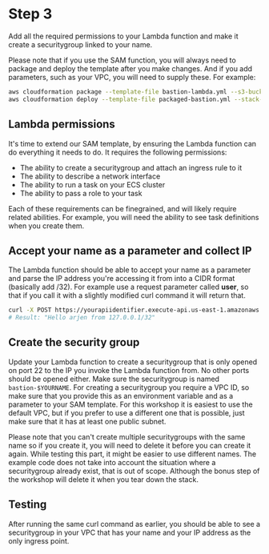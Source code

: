 # Step 3

Add all the required permissions to your Lambda function and make it create a securitygroup linked to your name.

Please note that if you use the SAM function, you will always need to package and deploy the template after you make changes. And if you add parameters, such as your VPC, you will need to supply these. For example:

```bash
aws cloudformation package --template-file bastion-lambda.yml --s3-bucket "doesnotexist.ig.nore.me" --output-template-file packaged-bastion.yml
aws cloudformation deploy --template-file packaged-bastion.yml --stack-name bastion-functions --capabilities CAPABILITY_IAM --parameter-overrides BastionVpc=vpc-12345678
```



## Lambda permissions

It's time to extend our SAM template, by ensuring the Lambda function can do everything it needs to do. It requires the following permissions:

* The ability to create a securitygroup and attach an ingress rule to it
* The ability to describe a network interface
* The ability to run a task on your ECS cluster
* The ability to pass a role to your task

Each of these requirements can be finegrained, and will likely require related abilities. For example, you will need the ability to see task definitions when you create them.

## Accept your name as a parameter and collect IP

The Lambda function should be able to accept your name as a parameter and parse the IP address you're accessing it from into a CIDR format (basically add /32). For example use a request parameter called **user**, so that if you call it with a slightly modified curl command it will return that.

```bash
curl -X POST https://yourapiidentifier.execute-api.us-east-1.amazonaws.com/Prod?user=arjen
# Result: "Hello arjen from 127.0.0.1/32"
```

## Create the security group

Update your Lambda function to create a securitygroup that is only opened on port 22 to the IP you invoke the Lambda function from. No other ports should be opened either. Make sure the securitygroup is named `bastion-$YOURNAME`. For creating a securitygroup you require a VPC ID, so make sure that you provide this as an environment variable and as a parameter to your SAM template. For this workshop it is easiest to use the default VPC, but if you prefer to use a different one that is possible, just make sure that it has at least one public subnet.

Please note that you can't create multiple securitygroups with the same name so if you create it, you will need to delete it before you can create it again. While testing this part, it might be easier to use different names. The example code does not take into account the situation where a securitygroup already exist, that is out of scope. Although the bonus step of the workshop will delete it when you tear down the stack.

## Testing

After running the same curl command as earlier, you should be able to see a securitygroup in your VPC that has your name and your IP address as the only ingress point.